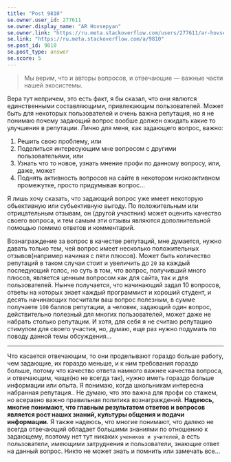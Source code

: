 ```yaml
---
title: "Post 9810"
se.owner.user_id: 277611
se.owner.display_name: "AR Hovsepyan"
se.owner.link: "https://ru.meta.stackoverflow.com/users/277611/ar-hovsepyan"
se.link: "https://ru.meta.stackoverflow.com/a/9810"
se.post_id: 9810
se.post_type: answer
se.score: 5
---
```

<blockquote>
  <p>Мы верим, что и авторы вопросов, и отвечающие — важные части нашей
  экосистемы.</p>
</blockquote>

<p>Вера тут непричем, это есть факт, я бы сказал, что они явлются единственными составляющими, привлекающим пользователей. Может быть для некоторых пользователей и очень важна репутация, но я не понимаю почему задающий вопрос вообше должен ожидать какие то  улучшения в репутации. Лично для меня, как задающего вопрос, важно:</p>

<ol>
<li>Решить свою проблему, или</li>
<li>Поделиться интересующим мне вопросом с другими пользовательями, или </li>
<li>Узнать что то новое, узнать мнение профи по данному вопросу, или, даже, может</li>
<li>Поднять активность вопросов на сайте в некотором низкоактивном
    промежутке, просто придумывая вопрос...</li>
</ol>

<p>Я лишь хочу сказать, что задающий вопрос уже имеет некоторую обьективную или субьективную выгоду. По положительным или отрицательным отзывам, он (другой участник) может оценить качество своего вопроса, и тем самым эти отзывы являются дополнительной помощью помимо ответов и комментарий.</p>

<p>Вознаграждение за вопрос в качестве репутаций, мне думается, нужно давать только тем, чей вопрос имеет несколько положительных отзывов(например начиная с пяти плюсов). Может быть количество  репутаций в таком случаи стоит и увеличить до <code>20</code> за каждый последующий голос, но суть в том, что вопрос, получивший много плюсов, является ценным вопросом как для сайта, так и для пользователей. Нынче получается, что начинающий задал 10 вопросов, ответы на которых знает каждый программист и хороший студент, и десять начинающих посчитали ваш вопрос полезным, в сумме получаете <code>100</code> баллов репутации, а человек, задающий один вопрос, действительно полезный для многих пользователей, может даже не набрать столько репутации. И хотя, для себя я не считаю репутацию стимулом для своего участия, но, думаю, еще раз нужно подумать по поводу данной темы обсуждения...</p>

<hr>

<p>Что касается отвечающим, то они проделывают гораздо больше работу, чем задающие, их гораздо меньше, и к ним требования гораздо больше, потому что  качество ответа  намного важнее качества вопроса, и отвечающим, чаще(но не всегда так), нужно иметь гораздо больше
информации или опыта. Я понимаю, когда школьникам интересна набранная репутация.. Не думаю, что это важна для профи со стажем, но всеравно важно правильная политика вознаграждений. <strong>Надеюсь,  многие понимают, что главным результатом ответов и вопросов является рост наших знаний, культуры общения и подачи информации.</strong>  Я также надеюсь, что многие понимают, что далеко не всегда отвечающий обладает большими знаниями по отношению к задающему, поэтому нет тут никаких <code>учеников и учителей</code>,  а есть пользователи, имеющими затруднения и пользователи, знающие ответ на данный вопрос. Никто не может знать и помнить или замечать все...</p>
